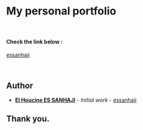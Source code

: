 # My personal portfolio
<br>

#### Check the link below :
[essanhaji](https://essanhaji.github.io)

<br>


## Author

* **[El Houcine ES SANHAJI](https://essanhaji.github.io)** - *Initial work* - [essanhaji](https://github.com/essanhaji)




## Thank you.
